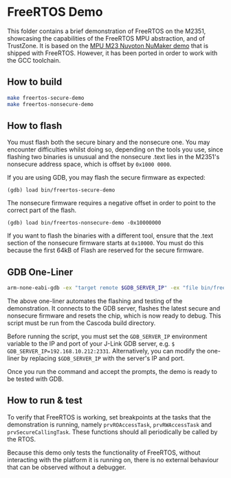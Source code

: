# FreeRTOS Demo #

This folder contains a brief demonstration of FreeRTOS on the M2351, showcasing the capabilities of the FreeRTOS MPU abstraction, and of TrustZone. It is based on the [MPU M23 Nuvoton NuMaker demo](https://www.freertos.org/RTOS-Cortex-M23-NuMaker-PFM-M2351-Keil.html) that is shipped with FreeRTOS. However, it has been ported in order to work with the GCC toolchain.

## How to build ##
```bash
make freertos-secure-demo
make freertos-nonsecure-demo
```
## How to flash ##
You must flash both the secure binary and the nonsecure one. You may encounter difficulties whilst doing so, depending on the tools you use, since flashing two binaries is unusual and the nonsecure .text lies in the M2351's nonsecure address space, which is offset by `0x1000 0000`.

If you are using GDB, you may flash the secure firmware as expected:
```gdb
(gdb) load bin/freertos-secure-demo
```
The nonsecure firmware requires a negative offset in order to point to the correct part of the flash.
```gdb
(gdb) load bin/freertos-nonsecure-demo -0x10000000
```

If you want to flash the binaries with a different tool, ensure that the .text section of the nonsecure firmware starts at `0x10000`. You must do this because the first 64kB of Flash are reserved for the secure firmware.

## GDB One-Liner ##

```bash 
arm-none-eabi-gdb -ex "target remote $GDB_SERVER_IP" -ex "file bin/freertos-secure-demo" -ex "load bin/freertos-nonsecure-demo -0x10000000" -ex "add-symbol-file bin/freertos-nonsecure-demo" -ex "load" -ex "monitor reset"
```

The above one-liner automates the flashing and testing of the demonstration. It connects to the GDB server, flashes the latest secure and nonsecure firmware and resets the chip, which is now ready to debug. This script must be run from the Cascoda build directory.

Before running the script, you must set the `GDB_SERVER_IP` environment variable to the IP and port of your J-Link GDB server, e.g. `$ GDB_SERVER_IP=192.168.10.212:2331`. Alternatively, you can modify the one-liner by replacing `$GDB_SERVER_IP` with the server's IP and port.

Once you run the command and accept the prompts, the demo is ready to be tested with GDB.
## How to run & test

To verify that FreeRTOS is working, set breakpoints at the tasks that the demonstration is running, namely `prvROAccessTask`, `prvRWAccessTask` and `prvSecureCallingTask`. These functions should all periodically be called by the RTOS.

Because this demo only tests the functionality of FreeRTOS, without interacting with the platform it is running on, there is no external behaviour that can be observed without a debugger.